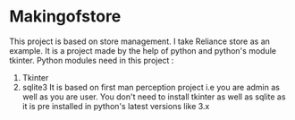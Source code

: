 # Makingofstore
This project is based on store management. I take Reliance store as an example.
It is a project made by the help of python and python's module tkinter.
Python modules need in this project :
1) Tkinter
2) sqlite3
 It is based on first man perception project i.e you are admin as well as you are user.
 You don't need to install tkinter as well as sqlite as it is pre installed in python's latest versions like 3.x


